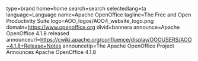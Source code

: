 type=brand
home=home
search=search
selectedlang=ta
language=Language
name=Apache OpenOffice
tagline=The Free and Open Productivity Suite
logo=AOO_logos/AOO4_website_logo.png
domain=https://www.openoffice.org
divid=bannera
announce=Apache OpenOffice 4.1.8 released
announceurl=https://cwiki.apache.org/confluence/display/OOOUSERS/AOO+4.1.8+Release+Notes
announcetip=The Apache OpenOffice Project Announces Apache OpenOffice 4.1.8
~~~~~~

